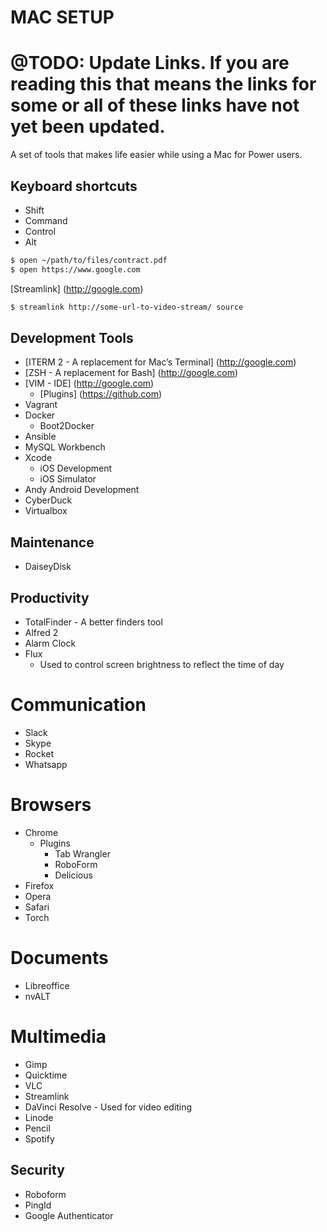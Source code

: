 # MAC SETUP
# @TODO: Update Links. If you are reading this that means the links for some or all of these links have not yet been updated.

A set of tools that makes life easier while using a Mac for Power users.

## Keyboard shortcuts
* Shift
* Command 
* Control
* Alt

``` bash
$ open ~/path/to/files/contract.pdf
$ open https://www.google.com
```
[Streamlink] (http://google.com)

``` bash
$ streamlink http://some-url-to-video-stream/ source
```

## Development Tools

* [ITERM 2 - A replacement for Mac’s Terminal] (http://google.com)
* [ZSH - A replacement for Bash] (http://google.com)
* [VIM - IDE] (http://google.com)
	* [Plugins] (https://github.com)
* Vagrant
* Docker
	* Boot2Docker
* Ansible
* MySQL  Workbench
* Xcode
	* iOS Development
	* iOS Simulator
* Andy Android Development
* CyberDuck
* Virtualbox


 ## Maintenance
* DaiseyDisk

## Productivity
* TotalFinder - A better finders tool
* Alfred 2
* Alarm Clock
* Flux 
	* Used to control screen brightness to reflect the time of day

# Communication
* Slack
* Skype
* Rocket
* Whatsapp

# Browsers
* Chrome
	* Plugins
		* Tab Wrangler
		* RoboForm
		* Delicious
* Firefox
* Opera
* Safari
* Torch

# Documents
* Libreoffice
* nvALT

# Multimedia
* Gimp
* Quicktime
* VLC
* Streamlink
* DaVinci Resolve - Used for video editing
* Linode
* Pencil
* Spotify

## Security
* Roboform
* PingId
* Google Authenticator

